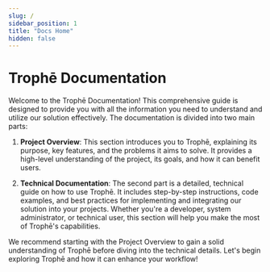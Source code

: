 ```yaml
---
slug: /
sidebar_position: 1
title: "Docs Home"
hidden: false
---
```


# Trophē Documentation

Welcome to the Trophē Documentation! This comprehensive guide is designed to provide you with all the information you need to understand and utilize our solution effectively. The documentation is divided into two main parts:

1. **Project Overview**: 
   This section introduces you to Trophē, explaining its purpose, key features, and the problems it aims to solve. It provides a high-level understanding of the project, its goals, and how it can benefit users.

2. **Technical Documentation**:
   The second part is a detailed, technical guide on how to use Trophē. It includes step-by-step instructions, code examples, and best practices for implementing and integrating our solution into your projects. Whether you're a developer, system administrator, or technical user, this section will help you make the most of Trophē's capabilities.

We recommend starting with the Project Overview to gain a solid understanding of Trophē before diving into the technical details. Let's begin exploring Trophē and how it can enhance your workflow!